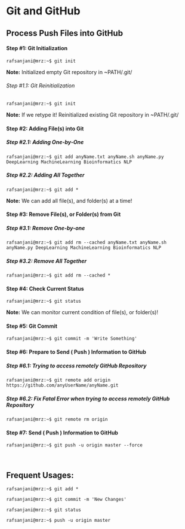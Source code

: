 # Git and GitHub

## Process Push Files into GitHub

#### Step #1: Git Initialization
```console
rafsanjani@mrz:~$ git init
```

**Note:** Initialized empty Git repository in ~PATH/.git/

###### Step #1.1: Git Reinitialization

```console
rafsanjani@mrz:~$ git init
```
**Note:** If we retype it! Reinitialized existing Git repository in ~PATH/.git/

#### Step #2: Adding File(s) into Git

##### Step #2.1: Adding One-by-One

```console
rafsanjani@mrz:~$ git add anyName.txt anyName.sh anyName.py DeepLearning MachineLearning Bioinformatics NLP
```

##### Step #2.2: Adding All Together

```console
rafsanjani@mrz:~$ git add *
```
**Note:** We can add all file(s), and folder(s) at a time!

#### Step #3: Remove File(s), or Folder(s) from Git

##### Step #3.1: Remove One-by-one

```console
rafsanjani@mrz:~$ git add rm --cached anyName.txt anyName.sh anyName.py DeepLearning MachineLearning Bioinformatics NLP
```

##### Step #3.2: Remove All Together
```console
rafsanjani@mrz:~$ git add rm --cached *
```

####  Step #4: Check Current Status
```console
rafsanjani@mrz:~$ git status
```
**Note:** We can monitor current condition of file(s), or folder(s)!

####  Step #5: Git Commit
```console
rafsanjani@mrz:~$ git commit -m 'Write Something'
```

####  Step #6: Prepare to Send ( Push ) Information to GitHub

##### Step #6.1: Trying to access remotely GitHub Repository
```console
rafsanjani@mrz:~$ git remote add origin https://github.com/anyUserName/anyName.git
```

##### Step #6.2: Fix Fatal Error when trying to access remotely GitHub Repository
```console
rafsanjani@mrz:~$ git remote rm origin
```

####  Step #7: Send ( Push ) Information to GitHub
```console
rafsanjani@mrz:~$ git push -u origin master --force
```

&nbsp;
&nbsp;

## Frequent Usages:
```console
rafsanjani@mrz:~$ git add *
```
```console
rafsanjani@mrz:~$ git commit -m 'New Changes'
```
```console
rafsanjani@mrz:~$ git status
```
```console
rafsanjani@mrz:~$ push -u origin master 
```
